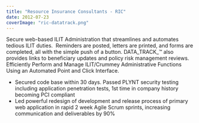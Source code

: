 ```yaml
---
title: "Resource Insurance Consultants - RIC"
date: 2012-07-23
coverImage: "ric-datatrack.png"
---
```


Secure web-based ILIT Administration that streamlines and automates tedious ILIT duties.  Reminders are posted, letters are printed, and forms are completed, all with the simple push of a button. DATA_TRACK_™ also provides links to beneficiary updates and policy risk management reviews.  Efficiently Perform and Manage ILIT/Crummey Administrative Functions Using an Automated Point and Click Interface.

- Secured code base within 30 days. Passed PLYNT security testing including application penetration tests, 1st time in company history becoming PCI compliant
- Led powerful redesign of development and release process of primary web application in rapid 2 week Agile Scrum sprints, increasing communication and deliverables by 90%
